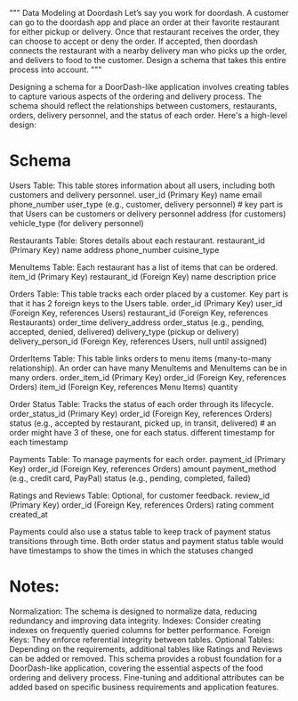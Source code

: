 """
Data Modeling at Doordash
 Let’s say you work for doordash. A customer can go to the doordash app and place an order at their favorite restaurant for either pickup or delivery. Once that restaurant receives the order, they can choose to accept or deny the order. If accepted, then doordash connects the restaurant with a nearby delivery man who picks up the order, and delivers to food to the customer. Design a schema that takes this entire process into account.
"""

Designing a schema for a DoorDash-like application involves creating tables to capture various aspects of the ordering and delivery process. The schema should reflect the relationships between customers, restaurants, orders, delivery personnel, and the status of each order. Here's a high-level design:


# Schema
Users Table: This table stores information about all users, including both customers and delivery personnel.
user_id (Primary Key)
name
email
phone_number
user_type (e.g., customer, delivery personnel)  # key part is that Users can be customers or delivery personnel
address (for customers)
vehicle_type (for delivery personnel)


Restaurants Table: Stores details about each restaurant.
restaurant_id (Primary Key)
name
address
phone_number
cuisine_type


MenuItems Table: Each restaurant has a list of items that can be ordered.
item_id (Primary Key)
restaurant_id (Foreign Key)
name
description
price


Orders Table: This table tracks each order placed by a customer. Key part is that it has 2 foreign keys to the Users table.
order_id (Primary Key)
user_id (Foreign Key, references Users)
restaurant_id (Foreign Key, references Restaurants)
order_time
delivery_address
order_status (e.g., pending, accepted, denied, delivered)
delivery_type (pickup or delivery)
delivery_person_id (Foreign Key, references Users, null until assigned)


OrderItems Table: This table links orders to menu items (many-to-many relationship). An order can have many MenuItems and MenuItems can be in many orders.
order_item_id (Primary Key)
order_id (Foreign Key, references Orders)
item_id (Foreign Key, references Menu Items)
quantity


Order Status Table: Tracks the status of each order through its lifecycle.
order_status_id (Primary Key)
order_id (Foreign Key, references Orders)
status (e.g., accepted by restaurant, picked up, in transit, delivered)   # an order might have 3 of these, one for each status. different timestamp for each
timestamp


Payments Table: To manage payments for each order.
payment_id (Primary Key)
order_id (Foreign Key, references Orders)
amount
payment_method (e.g., credit card, PayPal)
status (e.g., pending, completed, failed)


Ratings and Reviews Table: Optional, for customer feedback.
review_id (Primary Key)
order_id (Foreign Key, references Orders)
rating
comment
created_at

Payments could also use a status table to keep track of payment status transitions through time. Both order status and payment status table would have timestamps to show the times in which the statuses changed


# Notes:
Normalization: The schema is designed to normalize data, reducing redundancy and improving data integrity.
Indexes: Consider creating indexes on frequently queried columns for better performance.
Foreign Keys: They enforce referential integrity between tables.
Optional Tables: Depending on the requirements, additional tables like Ratings and Reviews can be added or removed.
This schema provides a robust foundation for a DoorDash-like application, covering the essential aspects of the food ordering and delivery process. Fine-tuning and additional attributes can be added based on specific business requirements and application features.
